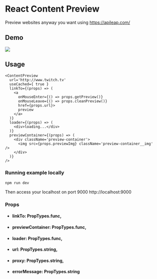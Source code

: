 # React Content Preview
Preview websites anyway you want using https://apileap.com/


## Demo

![](https://github.com/gabrielbs/react-content-preview/blob/master/gifexample.gif)

## Usage

```
<ContentPreview
  url='http://www.twitch.tv'
  useCached={ true }
  linkTo={(props) => (
    <a
      onMouseEnter={() => props.getPreview()}
      onMouseLeave={() => props.cleanPreview()}
      href={props.url}>
      preview
    </a>
  )}
  loader={(props) => (
    <div>loading...</div>
  )}
  previewContainer={(props) => (
    <div className='preview-container'>
      <img src={props.previewImg} className='preview-container__img' />
    </div>
  )}
/>
```

### Running example locally
```
npm run dev
```
Then access your localhost on port 9000 http://localhost:9000

### Props
 - #### linkTo: PropTypes.func,
 - #### previewContainer: PropTypes.func,
 - #### loader: PropTypes.func,
 - #### url: PropTypes.string,
 - #### proxy: PropTypes.string,
 - #### errorMessage: PropTypes.string

